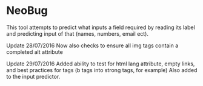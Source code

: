 # NeoBug
This tool attempts to predict what inputs a field required by reading its label and predicting input of that (names, numbers, email ect).

Update 28/07/2016
Now also checks to ensure all img tags contain a completed alt attribute

Update 29/07/2016
Added ability to test for html lang attribute, empty links, and best practices for tags (b tags into strong tags, for example)
Also added to the input predictor.
